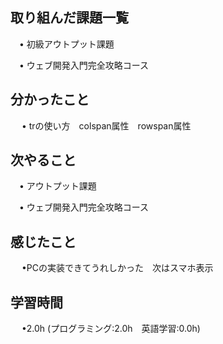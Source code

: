 ## 取り組んだ課題一覧

 　• 初級アウトプット課題

 　• ウェブ開発入門完全攻略コース

## 分かったこと

　 • trの使い方　colspan属性　rowspan属性
      
## 次やること　
           
 　• アウトプット課題

 　• ウェブ開発入門完全攻略コース

## 感じたこと

　 •PCの実装できてうれしかった　次はスマホ表示

## 学習時間

　 •2.0h (プログラミング:2.0h　英語学習:0.0h)
